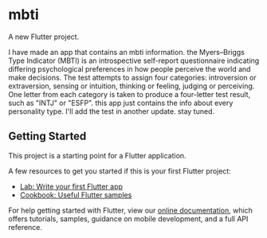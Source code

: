 # mbti

A new Flutter project.

I have made an app that contains an mbti information. 
the Myers–Briggs Type Indicator (MBTI) is an introspective self-report questionnaire indicating differing psychological preferences in how people perceive the world and make decisions. The test attempts to assign four categories: introversion or extraversion, sensing or intuition, thinking or feeling, judging or perceiving. One letter from each category is taken to produce a four-letter test result, such as "INTJ" or "ESFP".
this app just contains the info about every personality type.
I'll add the test in another update.
stay tuned.



## Getting Started

This project is a starting point for a Flutter application.

A few resources to get you started if this is your first Flutter project:

- [Lab: Write your first Flutter app](https://flutter.dev/docs/get-started/codelab)
- [Cookbook: Useful Flutter samples](https://flutter.dev/docs/cookbook)

For help getting started with Flutter, view our
[online documentation](https://flutter.dev/docs), which offers tutorials,
samples, guidance on mobile development, and a full API reference.
